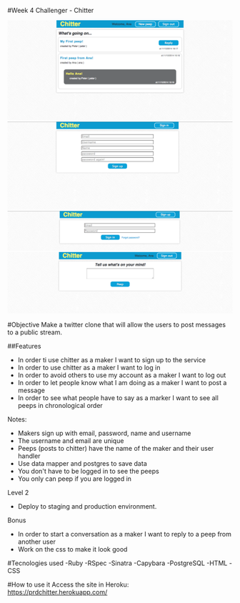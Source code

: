 #Week 4 Challenger - Chitter

![Chitter home](./public/images/home.png)
![Chitter signup](./public/images/sign_up.png)
![Chitter signin](./public/images/sign_in.png)
![Chitter peep](./public/images/peep.png)




#Objective
Make a twitter clone that will allow the users to post messages to a public stream.

##Features
- In order ti use chitter as a maker I want to sign up to the service
- In order to use chitter as a maker I want to log in
- In order to avoid others to use my account as a maker I want to log out
- In order to let people know what I am doing as a maker I want to post a message
- In order to see what people have to say as a marker I want to see all peeps in chronological order

Notes:
- Makers sign up with email, password, name and username
- The username and email are unique
- Peeps (posts to chitter) have the name of the maker and their user handler
- Use data mapper and postgres to save data
- You don't have to be logged in to see the peeps
- You only can peep if you are logged in

Level 2 
- Deploy to staging and production environment.

Bonus

- In order to start a conversation as a maker I want to reply to a peep from another user
- Work on the css to make it look good 

#Tecnologies used
    -Ruby
    -RSpec
    -Sinatra
    -Capybara
    -PostgreSQL
    -HTML
    -CSS
    
#How to use it 
Access the site in Heroku:<br/>
https://prdchitter.herokuapp.com/